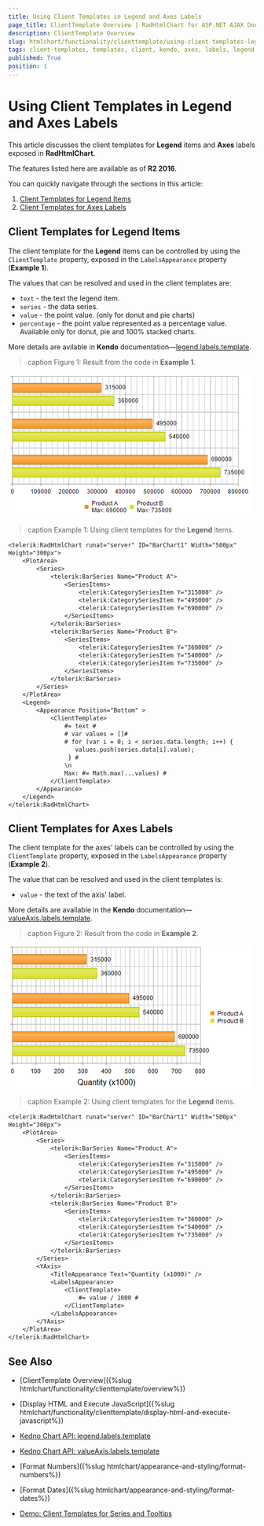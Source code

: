 ```yaml
---
title: Using Client Templates in Legend and Axes Labels
page_title: ClientTemplate Overview | RadHtmlChart for ASP.NET AJAX Documentation
description: ClientTemplate Overview
slug: htmlchart/functionality/clienttemplate/using-client-templates-legend-axes
tags: client-templates, templates, client, kendo, axes, labels, legend, custom
published: True
position: 1
---
```


# Using Client Templates in Legend and Axes Labels

This article discusses the client templates for **Legend** items and **Axes** labels exposed in **RadHtmlChart**.

The features listed here are available as of **R2 2016**.

You can quickly navigate through the sections in this article:

1.  [Client Templates for Legend Items](#client-templates-for-legend-items)
2.  [Client Templates for Axes Labels](#client-templates-for-axes-labels)

## Client Templates for Legend Items

The client template for the **Legend** items can be controlled by using the `ClientTemplate` property, exposed in the `LabelsAppearance` property (**Example 1**). 

The values that can be resolved and used in the client templates are:

* `text` - the text the legend item.
* `series` - the data series.
* `value` - the point value. (only for donut and pie charts)
* `percentage` - the point value represented as a percentage value. Available only for donut, pie and 100% stacked charts.

More details are avilable in **Kendo** documentation—[legend.labels.template](http://docs.telerik.com/kendo-ui/api/javascript/dataviz/ui/chart#configuration-legend.labels.template).

>caption Figure 1: Result from the code in **Example 1**.

![](images/legent-client-template.png)

>caption Example 1: Using client templates for the **Legend** items.

````ASP.NET
<telerik:RadHtmlChart runat="server" ID="BarChart1" Width="500px" Height="300px">
    <PlotArea>
        <Series>
            <telerik:BarSeries Name="Product A">
                <SeriesItems>
                    <telerik:CategorySeriesItem Y="315000" />
                    <telerik:CategorySeriesItem Y="495000" />
                    <telerik:CategorySeriesItem Y="690000" />
                </SeriesItems>
            </telerik:BarSeries>
            <telerik:BarSeries Name="Product B">
                <SeriesItems>
                    <telerik:CategorySeriesItem Y="360000" />
                    <telerik:CategorySeriesItem Y="540000" />
                    <telerik:CategorySeriesItem Y="735000" />
                </SeriesItems>
            </telerik:BarSeries>
        </Series>
    </PlotArea>
    <Legend>
        <Appearance Position="Bottom" >
            <ClientTemplate>
                #= text # 
                # var values = []#
                # for (var i = 0; i < series.data.length; i++) {  
                   values.push(series.data[i].value);
                 } #
                \n
                Max: #= Math.max(...values) #
            </ClientTemplate>
        </Appearance>
    </Legend>
</telerik:RadHtmlChart>
````

## Client Templates for Axes Labels

The client template for the axes' labels can be controlled by using the `ClientTemplate` property, exposed in the `LabelsAppearance` property (**Example 2**). 

The value that can be resolved and used in the client templates is:

* `value` - the text of the axis' label.

More details are available in the **Kendo** documentation—[valueAxis.labels.template](http://docs.telerik.com/kendo-ui/api/javascript/dataviz/ui/chart#configuration-valueAxis.labels.template).

>caption Figure 2: Result from the code in **Example 2**.

![](images/axes-client-template.png)

>caption Example 2: Using client templates for the **Legend** items.

````ASP.NET
<telerik:RadHtmlChart runat="server" ID="BarChart1" Width="500px" Height="300px">
    <PlotArea>
        <Series>
            <telerik:BarSeries Name="Product A">
                <SeriesItems>
                    <telerik:CategorySeriesItem Y="315000" />
                    <telerik:CategorySeriesItem Y="495000" />
                    <telerik:CategorySeriesItem Y="690000" />
                </SeriesItems>
            </telerik:BarSeries>
            <telerik:BarSeries Name="Product B">
                <SeriesItems>
                    <telerik:CategorySeriesItem Y="360000" />
                    <telerik:CategorySeriesItem Y="540000" />
                    <telerik:CategorySeriesItem Y="735000" />
                </SeriesItems>
            </telerik:BarSeries>
        </Series>
        <YAxis>
            <TitleAppearance Text="Quantity (x1000)" />
            <LabelsAppearance>
                <ClientTemplate>
                    #= value / 1000 #
                </ClientTemplate>
            </LabelsAppearance>
        </YAxis>
    </PlotArea>     
</telerik:RadHtmlChart>
````

## See Also

* [ClientTemplate Overview]({%slug htmlchart/functionality/clienttemplate/overview%})

* [Display HTML and Execute JavaScript]({%slug htmlchart/functionality/clienttemplate/display-html-and-execute-javascript%})

* [Kedno Chart API: legend.labels.template](http://docs.telerik.com/kendo-ui/api/javascript/dataviz/ui/chart#configuration-legend.labels.template)

* [Kedno Chart API: valueAxis.labels.template](http://docs.telerik.com/kendo-ui/api/javascript/dataviz/ui/chart#configuration-valueAxis.labels.template)

* [Format Numbers]({%slug htmlchart/appearance-and-styling/format-numbers%})

* [Format Dates]({%slug htmlchart/appearance-and-styling/format-dates%})

* [Demo: Client Templates for Series and Tooltips](http://demos.telerik.com/aspnet-ajax/htmlchart/examples/functionality/clienttemplates/defaultcs.aspx)
